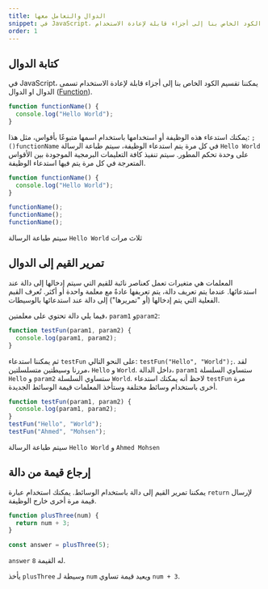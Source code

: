 ```yaml
---
title: الدوال والتعامل معها
snippet: في JavaScript، يمكننا تقسيم الكود الخاص بنا إلى أجزاء قابلة لإعادة الاستخدام
order: 1
---
```


## كتابة الدوال

في JavaScript، يمكننا تقسيم الكود الخاص بنا إلى أجزاء قابلة لإعادة الاستخدام
تسمى الدوال او الدوال
([Function](https://developer.mozilla.org/en-US/docs/Web/JavaScript/Reference/Global_Objects/Function)).

```js
function functionName() {
  console.log("Hello World");
}
```

يمكنك استدعاء هذه الوظيفة أو استخدامها باستخدام اسمها متبوعًا بأقواس، مثل هذا:
`;()functionName` في كل مرة يتم استدعاء الوظيفة، سيتم طباعة الرسالة
`Hello World` على وحدة تحكم المطور. سيتم تنفيذ كافة التعليمات البرمجية الموجودة
بين الأقواس المتعرجة في كل مرة يتم فيها استدعاء الوظيفة.

```js
function functionName() {
  console.log("Hello World");
}

functionName();
functionName();
functionName();
```

سيتم طباعة الرسالة `Hello World` ثلاث مرات

## تمرير القيم إلى الدوال

المعلمات هي متغيرات تعمل كعناصر نائبة للقيم التي سيتم إدخالها إلى دالة عند
استدعائها. عندما يتم تعريف دالة، يتم تعريفها عادةً مع معلمة واحدة أو أكثر. تُعرف
القيم الفعلية التي يتم إدخالها (أو "تمريرها") إلى دالة عند استدعائها بالوسيطات.

فيما يلي دالة تحتوي على معلمتين، `param1` و`param2`:

```js
function testFun(param1, param2) {
  console.log(param1, param2);
}
```

ثم يمكننا استدعاء `testFun` على النحو التالي: `testFun("Hello", "World");`. لقد
مررنا وسيطتين متسلسلتين، `Hello` و `World`. داخل الدالة، `param1` ستساوي السلسلة
`Hello` و `param2` ستساوي السلسلة `World`. لاحظ أنه يمكنك استدعاء `testFun` مرة
أخرى باستخدام وسائط مختلفة وستأخذ المعلمات قيمة الوسائط الجديدة.

```js
function testFun(param1, param2) {
  console.log(param1, param2);
}
testFun("Hello", "World");
testFun("Ahmed", "Mohsen");
```

سيتم طباعة الرسالة `Hello World` و `Ahmed Mohsen`

## إرجاع قيمة من دالة

يمكننا تمرير القيم إلى دالة باستخدام الوسائط. يمكنك استخدام عبارة `return`
لإرسال قيمة مرة أخرى خارج الوظيفة.

```js
function plusThree(num) {
  return num + 3;
}

const answer = plusThree(5);
```

`answer` له القيمة `8`.

يأخذ `plusThree` وسيطة لـ `num` ويعيد قيمة تساوي `num + 3`.
